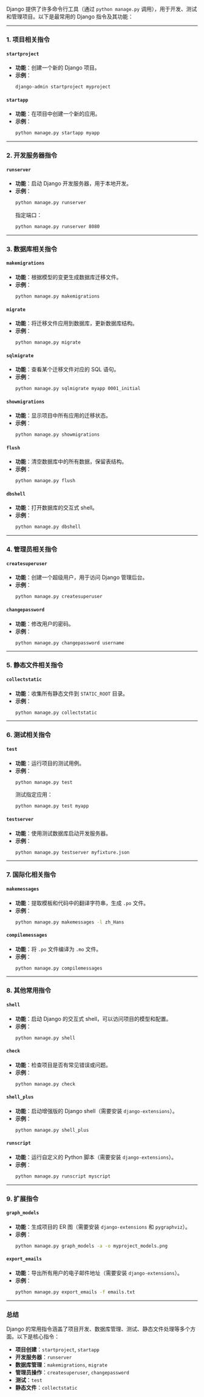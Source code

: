 Django 提供了许多命令行工具（通过 `python manage.py` 调用），用于开发、测试和管理项目。以下是最常用的 Django 指令及其功能：

---

### 1. **项目相关指令**
#### `startproject`
- **功能**：创建一个新的 Django 项目。
- **示例**：
  ```bash
  django-admin startproject myproject
  ```

#### `startapp`
- **功能**：在项目中创建一个新的应用。
- **示例**：
  ```bash
  python manage.py startapp myapp
  ```

---

### 2. **开发服务器指令**
#### `runserver`
- **功能**：启动 Django 开发服务器，用于本地开发。
- **示例**：
  ```bash
  python manage.py runserver
  ```
  指定端口：
  ```bash
  python manage.py runserver 8080
  ```

---

### 3. **数据库相关指令**
#### `makemigrations`
- **功能**：根据模型的变更生成数据库迁移文件。
- **示例**：
  ```bash
  python manage.py makemigrations
  ```

#### `migrate`
- **功能**：将迁移文件应用到数据库，更新数据库结构。
- **示例**：
  ```bash
  python manage.py migrate
  ```

#### `sqlmigrate`
- **功能**：查看某个迁移文件对应的 SQL 语句。
- **示例**：
  ```bash
  python manage.py sqlmigrate myapp 0001_initial
  ```

#### `showmigrations`
- **功能**：显示项目中所有应用的迁移状态。
- **示例**：
  ```bash
  python manage.py showmigrations
  ```

#### `flush`
- **功能**：清空数据库中的所有数据，保留表结构。
- **示例**：
  ```bash
  python manage.py flush
  ```

#### `dbshell`
- **功能**：打开数据库的交互式 shell。
- **示例**：
  ```bash
  python manage.py dbshell
  ```

---

### 4. **管理员相关指令**
#### `createsuperuser`
- **功能**：创建一个超级用户，用于访问 Django 管理后台。
- **示例**：
  ```bash
  python manage.py createsuperuser
  ```

#### `changepassword`
- **功能**：修改用户的密码。
- **示例**：
  ```bash
  python manage.py changepassword username
  ```

---

### 5. **静态文件相关指令**
#### `collectstatic`
- **功能**：收集所有静态文件到 `STATIC_ROOT` 目录。
- **示例**：
  ```bash
  python manage.py collectstatic
  ```

---

### 6. **测试相关指令**
#### `test`
- **功能**：运行项目的测试用例。
- **示例**：
  ```bash
  python manage.py test
  ```
  测试指定应用：
  ```bash
  python manage.py test myapp
  ```

#### `testserver`
- **功能**：使用测试数据库启动开发服务器。
- **示例**：
  ```bash
  python manage.py testserver myfixture.json
  ```

---

### 7. **国际化相关指令**
#### `makemessages`
- **功能**：提取模板和代码中的翻译字符串，生成 `.po` 文件。
- **示例**：
  ```bash
  python manage.py makemessages -l zh_Hans
  ```

#### `compilemessages`
- **功能**：将 `.po` 文件编译为 `.mo` 文件。
- **示例**：
  ```bash
  python manage.py compilemessages
  ```

---

### 8. **其他常用指令**
#### `shell`
- **功能**：启动 Django 的交互式 shell，可以访问项目的模型和配置。
- **示例**：
  ```bash
  python manage.py shell
  ```

#### `check`
- **功能**：检查项目是否有常见错误或问题。
- **示例**：
  ```bash
  python manage.py check
  ```

#### `shell_plus`
- **功能**：启动增强版的 Django shell（需要安装 `django-extensions`）。
- **示例**：
  ```bash
  python manage.py shell_plus
  ```

#### `runscript`
- **功能**：运行自定义的 Python 脚本（需要安装 `django-extensions`）。
- **示例**：
  ```bash
  python manage.py runscript myscript
  ```

---

### 9. **扩展指令**
#### `graph_models`
- **功能**：生成项目的 ER 图（需要安装 `django-extensions` 和 `pygraphviz`）。
- **示例**：
  ```bash
  python manage.py graph_models -a -o myproject_models.png
  ```

#### `export_emails`
- **功能**：导出所有用户的电子邮件地址（需要安装 `django-extensions`）。
- **示例**：
  ```bash
  python manage.py export_emails -f emails.txt
  ```

---

### 总结
Django 的常用指令涵盖了项目开发、数据库管理、测试、静态文件处理等多个方面。以下是核心指令：
- **项目创建**：`startproject`, `startapp`
- **开发服务器**：`runserver`
- **数据库管理**：`makemigrations`, `migrate`
- **管理员操作**：`createsuperuser`, `changepassword`
- **测试**：`test`
- **静态文件**：`collectstatic`
